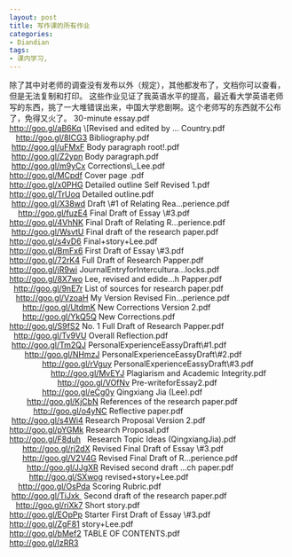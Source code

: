 ```yaml
---
layout: post
title: 写作课的所有作业
categories:
- Diandian
tags:
- 课内学习, 
---
```

除了其中对老师的调查没有发布以外（规定），其他都发布了，文档你可以查看，但是无法复制和打印。 这些作业见证了我英语水平的提高，最近看大学英语老师写的东西，挑了一大堆错误出来，中国大学悲剧啊。这个老师写的东西就不公布了，免得又火了。 30-minute essay.pdf                                                   http://goo.gl/aB6Kq \\\[Revised and edited by ... Country.pdf                                http://goo.gl/8ICG3 Bibliography.pdf                                                      http://goo.gl/uFMxF Body paragraph root!.pdf                                              http://goo.gl/Z2ypn Body paragraph.pdf                                                    http://goo.gl/m9yCx Corrections\\\_Lee.pdf                                                   http://goo.gl/MCpdf Cover page .pdf                                                       http://goo.gl/x0PHG Detailed outline Self Revised 1.pdf                                   http://goo.gl/TrUoq Detailed outline.pdf                                                  http://goo.gl/X38wd Draft \\\#1 of Relating Rea...perience.pdf                               http://goo.gl/fuzE4 Final Draft of Essay \\\#3.pdf                                           http://goo.gl/4VhNK Final Draft of Relating R...perience.pdf                              http://goo.gl/WsvtU Final draft of the research paper.pdf                                 http://goo.gl/s4vD6 Final+story+Lee.pdf                                                   http://goo.gl/BmFx6 First Draft of Essay \\\#3.pdf                                           http://goo.gl/72rK4 Full Draft of Research Papper.pdf                                     http://goo.gl/jR9wi JournalEntryforIntercultura...locks.pdf                               http://goo.gl/8X7wo Lee, revised and edide...h Papper.pdf                                 http://goo.gl/9nE7r List of sources for research paper.pdf                                http://goo.gl/VzoaH My Version Revised Fin...perience.pdf                                 http://goo.gl/UtdmK New Corrections Version 2.pdf                                         http://goo.gl/YkQ5Q New Corrections.pdf                                                   http://goo.gl/S9fS2 No. 1 Full Draft of Research Papper.pdf                               http://goo.gl/Tv9VU Overall Reflection.pdf                                                http://goo.gl/Tm2QJ PersonalExperienceEassyDraft\\\#1.pdf                                    http://goo.gl/NHmzJ PersonalExperienceEassyDraft\\\#2.pdf                                    http://goo.gl/rVguy PersonalExperienceEassyDraft\\\#3.pdf                                    http://goo.gl/MvEYJ Plagiarism and Academic Integrity.pdf                                 http://goo.gl/VOfNv Pre-writeforEssay2.pdf                                                http://goo.gl/eCg0y Qingxiang Jia (Lee).pdf                                               http://goo.gl/KjCbN References of the research paper.pdf                                  http://goo.gl/o4yNC Reflective paper.pdf                                                  http://goo.gl/s4Wi4 Research Proposal Version 2.pdf                                       http://goo.gl/pYGMk Research Proposal.pdf                                                 http://goo.gl/F8duh   Research Topic Ideas (QingxiangJia).pdf                               http://goo.gl/rj2dX Revised Final Draft of Essay \\\#3.pdf                                   http://goo.gl/V2V4G Revised Final Draft of R...perience.pdf                               http://goo.gl/JJgXR Revised second draft ...ch paper.pdf                                  http://goo.gl/SXwog revised+story+Lee.pdf                                                 http://goo.gl/OsPda Scoring Rubric.pdf                                                    http://goo.gl/TiJxk  Second draft of the research paper.pdf                                http://goo.gl/riXk7 Short story.pdf                                                       http://goo.gl/EOpPp Starter First Draft of Essay \\\#3.pdf                                   http://goo.gl/ZgF81 story+Lee.pdf                                                         http://goo.gl/bMef2 TABLE OF CONTENTS.pdf                                                 http://goo.gl/IzRR3